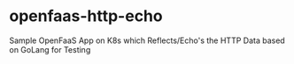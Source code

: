 # openfaas-http-echo
Sample OpenFaaS App on K8s which Reflects/Echo's the HTTP Data based on GoLang for Testing
